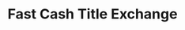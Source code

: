---
title: Fast Cash Title Exchange
slug: fast-cash-title-exchange
updated-on: '2024-05-30T13:44:31.749Z'
created-on: '2024-05-30T13:41:46.671Z'
published-on: '2024-05-30T13:54:32.469Z'
f_city-state-2:
- cms/city/montgomery-al.md
- cms/city/prattville-al.md
- cms/city/troy-al.md
f_locations:
- cms/payday-loan/fast-cash-title-exchange-17834.md
- cms/payday-loan/fast-cash-title-exchange-17835.md
- cms/payday-loan/fast-cash-title-exchange-17836.md
- cms/payday-loan/fast-cash-title-exchange-17837.md
- cms/payday-loan/fast-cash-title-exchange-17838.md
- cms/payday-loan/fast-cash-title-exchange-17839.md
- cms/payday-loan/fast-cash-title-exchange-17840.md
f_states:
- cms/state/alabama.md
layout: '[company].html'
tags: company
---